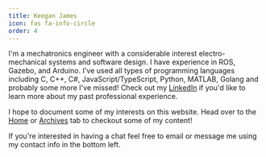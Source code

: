 ```yaml
---
title: Keegan James
icon: fas fa-info-circle
order: 4
---
```


I'm a mechatronics engineer with a considerable interest electro-mechanical systems and software design. I have experience in ROS, Gazebo, and Arduino. I've used all types of programming languages including C, C++, C#, JavaScript/TypeScript, Python, MATLAB, Golang and probably some more I've missed! Check out my [LinkedIn](https://nz.linkedin.com/in/keeganjames0) if you'd like to learn more about my past professional experience.

I hope to document some of my interests on this website. Head over to the [Home](https://kjam384.github.io/) or [Archives](https://kjam384.github.io/archives/) tab to checkout some of my content!

If you're interested in having a chat feel free to email or message me using my contact info in the bottom left.
